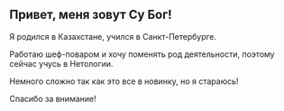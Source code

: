 ## Привет, меня зовут Су Бог!

Я родился в Казахстане, учился в Санкт-Петербурге.

Работаю шеф-поваром и хочу поменять род деятельности, поэтому сейчас учусь в Нетологии.

Немного сложно так как это все в новинку, но я стараюсь!

Спасибо за внимание!